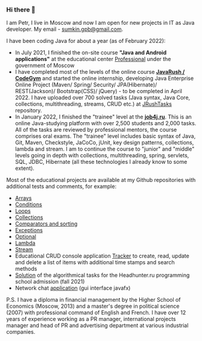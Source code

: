 ### Hi there 👋

I am Petr, I live in Moscow and now I am open for new projects in IT as Java developer. My email - sumkin.gpb@gmail.com. 

I have been coding Java for about a year (as of February 2022):

- In July 2021, I finished the on-site course **"Java and Android applications"** at the educational center [Professional](https://eduprof.mos.ru/upload/programms/P34.pdf) under the government of Moscow
- I have completed most of the levels of the online course **[JavaRush / CodeGym](https://codegym.cc/)** and started the online internship, developing Java Enterprise Online Project (Maven/ Spring/ Security/ JPA(Hibernate)/ REST(Jackson)/ Bootstrap(CSS)/ jQuery) - to be completed in April 2022. I have uploaded over 700 solved tasks (Java syntax, Java Core, collections, multithreading, streams, CRUD etc.) at [JRushTasks](https://github.com/Frenchfan/JRushTasks) repository.
- In January 2022, I finished the "trainee" level at the **[job4j.ru](job4j.ru)**. This is an online Java-studying platform with over 2,500 students and 2,000 tasks. All of the tasks are reviewed by professional mentors, the course comprises oral exams. The "trainee" level includes basic syntax of Java, Git, Maven, Checkstyle, JaCoCo, jUnit, key design patterns, collections, lambda and stream. I am to continue the course to "junior" and "middle" levels going in depth with collections, multithreading, spring, servlets, SQL, JDBC, Hibernate (all these technologies I already know to some extent).

Most of the educational projects are available at my Github repositories with additional tests and comments, for example:

- [Arrays](https://github.com/Frenchfan/job4j_elementary/tree/master/src/main/java/ru/job4j/array)
- [Conditions](https://github.com/Frenchfan/job4j_elementary/tree/master/src/main/java/ru/job4j/condition)
- [Loops](https://github.com/Frenchfan/job4j_elementary/tree/master/src/main/java/ru/job4j/loop)
- [Collections](https://github.com/Frenchfan/job4j_tracker/tree/master/src/main/java/ru/job4j/collection)
- [Comparators and sorting](https://github.com/Frenchfan/job4j_tracker/tree/master/src/main/java/ru/job4j/collection)
- [Exceptions](https://github.com/Frenchfan/job4j_tracker/tree/master/src/main/java/ru/job4j/ex)
- [Optional](https://github.com/Frenchfan/job4j_tracker/tree/master/src/main/java/ru/job4j/optional)
- [Lambda](https://github.com/Frenchfan/job4j_tracker/tree/master/src/main/java/ru/job4j/lambda)
- [Stream](https://github.com/Frenchfan/job4j_tracker/tree/master/src/main/java/ru/job4j/stream)
- Educational CRUD console application [Tracker](https://github.com/Frenchfan/job4j_tracker/tree/master/src/main/java/ru/job4j/tracker) to create, read, update and delete a list of items with additional time stamps and search methods
- [Solution](https://github.com/Frenchfan/HH_Prog_School) of the algorithmical tasks for the Headhunter.ru programming school admission (fall 2021) 
- Network chat [application](https://github.com/Frenchfan/edu_0759/tree/master/Gui_chat_0759) (gui interface javafx) 

P.S. I have a diploma in financial management by the Higher School of Economics (Moscow, 2013) and a master's degree in political science (2007) with professional command of English and French. I have over 12 years of experience working as a PR manager, international projects manager and head of PR and advertising department at various industrial companies.  

<!--
**Frenchfan/Frenchfan** is a ✨ _special_ ✨ repository because its `README.md` (this file) appears on your GitHub profile.

Here are some ideas to get you started:

- 🔭 I’m currently working on ...
- 🌱 I’m currently learning ...
- 👯 I’m looking to collaborate on ...
- 🤔 I’m looking for help with ...
- 💬 Ask me about ...
- 📫 How to reach me: ...
- 😄 Pronouns: ...
- ⚡ Fun fact: ...
-->
